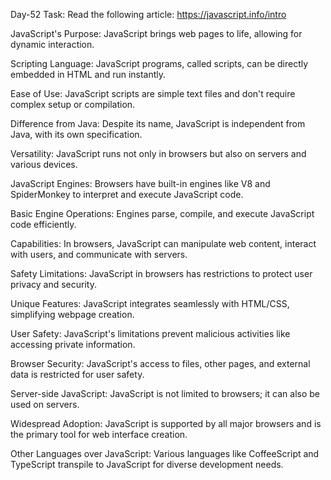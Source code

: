 Day-52 Task:
Read the following article:
https://javascript.info/intro

JavaScript's Purpose: JavaScript brings web pages to life, allowing for dynamic interaction.

Scripting Language: JavaScript programs, called scripts, can be directly embedded in HTML and run instantly.

Ease of Use: JavaScript scripts are simple text files and don't require complex setup or compilation.

Difference from Java: Despite its name, JavaScript is independent from Java, with its own specification.

Versatility: JavaScript runs not only in browsers but also on servers and various devices.

JavaScript Engines: Browsers have built-in engines like V8 and SpiderMonkey to interpret and execute JavaScript code.

Basic Engine Operations: Engines parse, compile, and execute JavaScript code efficiently.

Capabilities: In browsers, JavaScript can manipulate web content, interact with users, and communicate with servers.

Safety Limitations: JavaScript in browsers has restrictions to protect user privacy and security.

Unique Features: JavaScript integrates seamlessly with HTML/CSS, simplifying webpage creation.

User Safety: JavaScript's limitations prevent malicious activities like accessing private information.

Browser Security: JavaScript's access to files, other pages, and external data is restricted for user safety.

Server-side JavaScript: JavaScript is not limited to browsers; it can also be used on servers.

Widespread Adoption: JavaScript is supported by all major browsers and is the primary tool for web interface creation.

Other Languages over JavaScript: Various languages like CoffeeScript and TypeScript transpile to JavaScript for diverse development needs.
